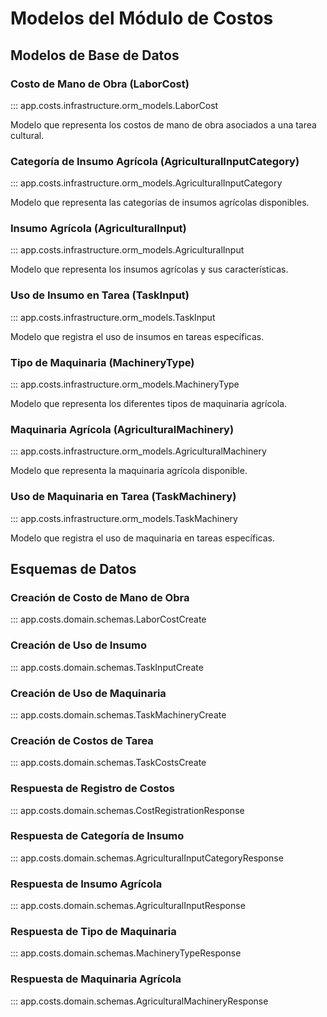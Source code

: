 # Modelos del Módulo de Costos

## Modelos de Base de Datos

### Costo de Mano de Obra (LaborCost)

::: app.costs.infrastructure.orm_models.LaborCost

Modelo que representa los costos de mano de obra asociados a una tarea cultural.

### Categoría de Insumo Agrícola (AgriculturalInputCategory)

::: app.costs.infrastructure.orm_models.AgriculturalInputCategory

Modelo que representa las categorías de insumos agrícolas disponibles.

### Insumo Agrícola (AgriculturalInput)

::: app.costs.infrastructure.orm_models.AgriculturalInput

Modelo que representa los insumos agrícolas y sus características.

### Uso de Insumo en Tarea (TaskInput)

::: app.costs.infrastructure.orm_models.TaskInput

Modelo que registra el uso de insumos en tareas específicas.

### Tipo de Maquinaria (MachineryType)

::: app.costs.infrastructure.orm_models.MachineryType

Modelo que representa los diferentes tipos de maquinaria agrícola.

### Maquinaria Agrícola (AgriculturalMachinery)

::: app.costs.infrastructure.orm_models.AgriculturalMachinery

Modelo que representa la maquinaria agrícola disponible.

### Uso de Maquinaria en Tarea (TaskMachinery)

::: app.costs.infrastructure.orm_models.TaskMachinery

Modelo que registra el uso de maquinaria en tareas específicas.

## Esquemas de Datos

### Creación de Costo de Mano de Obra

::: app.costs.domain.schemas.LaborCostCreate

### Creación de Uso de Insumo

::: app.costs.domain.schemas.TaskInputCreate

### Creación de Uso de Maquinaria

::: app.costs.domain.schemas.TaskMachineryCreate

### Creación de Costos de Tarea

::: app.costs.domain.schemas.TaskCostsCreate

### Respuesta de Registro de Costos

::: app.costs.domain.schemas.CostRegistrationResponse

### Respuesta de Categoría de Insumo

::: app.costs.domain.schemas.AgriculturalInputCategoryResponse

### Respuesta de Insumo Agrícola

::: app.costs.domain.schemas.AgriculturalInputResponse

### Respuesta de Tipo de Maquinaria

::: app.costs.domain.schemas.MachineryTypeResponse

### Respuesta de Maquinaria Agrícola

::: app.costs.domain.schemas.AgriculturalMachineryResponse

